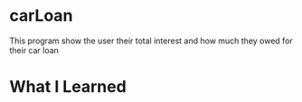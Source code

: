 # carLoan
This program show the user their total interest and how much they owed for their car loan


# What I Learned
